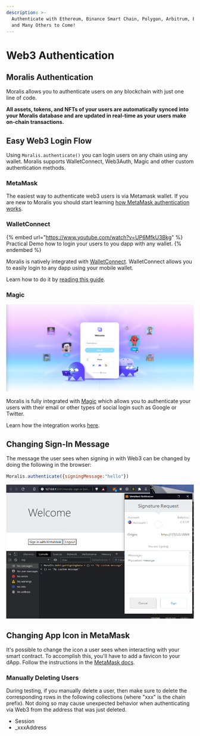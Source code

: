 ```yaml
---
description: >-
  Authenticate with Ethereum, Binance Smart Chain, Polygon, Arbitrum, Elrond,
  and Many Others to Come!
---
```


# Web3 Authentication

## Moralis Authentication

Moralis allows you to authenticate users on any blockchain with just one line of code.&#x20;

**All assets, tokens, and NFTs of your users are automatically synced into your Moralis database and are updated in real-time as your users make on-chain transactions.**

## Easy Web3 Login Flow

Using `Moralis.authenticate()` you can login users on any chain using any wallet. Moralis supports WalletConnect, Web3Auth, Magic and other custom authentication methods.

### MetaMask

The easiest way to authenticate web3 users is via Metamask wallet. If you are new to Moralis you should start learning [how MetaMask authentication works](crypto-login.md#metamask).

### WalletConnect

{% embed url="https://www.youtube.com/watch?v=UP6MfkU3Bkg" %}
Practical Demo how to login your users to you dapp with any wallet.
{% endembed %}

Moralis is natively integrated with [WalletConnect](https://walletconnect.com). WalletConnect allows you to easily login to any dapp using your mobile wallet.

Learn how to do it by [reading this guide](crypto-login.md#walletconnect).

### Magic

![Login web3 users with their email or other social login.](<../../.gitbook/assets/Screenshot 2022-02-03 at 21.40.14.png>)

Moralis is fully integrated with [Magic](https://magic.link) which allows you to authenticate your users with their email or other types of social login such as Google or Twitter.

Learn how the integration works [here](crypto-login/magic.md).

## Changing Sign-In Message

The message the user sees when signing in with Web3 can be changed by doing the following in the browser:

```javascript
Moralis.authenticate({signingMessage:"hello"})
```

![](<../../.gitbook/assets/image (57).png>)

## Changing App Icon in MetaMask

It's possible to change the icon a user sees when interacting with your smart contract. To accomplish this, you'll have to add a favicon to your dApp. Follow the instructions in the [MetaMask docs](https://docs.metamask.io/guide/defining-your-icon.html).

### Manually Deleting Users

During testing, if you manually delete a user, then make sure to delete the corresponding rows in the following collections (where "xxx" is the chain prefix). Not doing so may cause unexpected behavior when authenticating via Web3 from the address that was just deleted.

* Session
* \_xxxAddress

